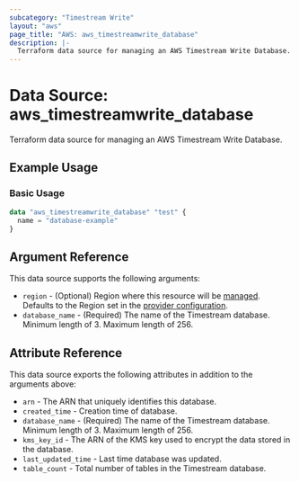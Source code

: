 ```yaml
---
subcategory: "Timestream Write"
layout: "aws"
page_title: "AWS: aws_timestreamwrite_database"
description: |-
  Terraform data source for managing an AWS Timestream Write Database.
---
```


# Data Source: aws_timestreamwrite_database

Terraform data source for managing an AWS Timestream Write Database.

## Example Usage

### Basic Usage

```terraform
data "aws_timestreamwrite_database" "test" {
  name = "database-example"
}
```

## Argument Reference

This data source supports the following arguments:

* `region` - (Optional) Region where this resource will be [managed](https://docs.aws.amazon.com/general/latest/gr/rande.html#regional-endpoints). Defaults to the Region set in the [provider configuration](https://registry.terraform.io/providers/hashicorp/aws/latest/docs#aws-configuration-reference).
* `database_name` - (Required) The name of the Timestream database. Minimum length of 3. Maximum length of 256.

## Attribute Reference

This data source exports the following attributes in addition to the arguments above:

* `arn` - The ARN that uniquely identifies this database.
* `created_time` - Creation time of database.
* `database_name` - (Required) The name of the Timestream database. Minimum length of 3. Maximum length of 256.
* `kms_key_id` - The ARN of the KMS key used to encrypt the data stored in the database.
* `last_updated_time` - Last time database was updated.
* `table_count` -  Total number of tables in the Timestream database.
